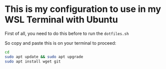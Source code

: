 # This is my configuration to use in my WSL Terminal with Ubuntu

First of all, you need to do this before to run the `dotfiles.sh`

So copy and paste this is on your terminal to proceed:

```sh
cd 
sudo apt update && sudo apt upgrade
sudo apt install wget git 
```